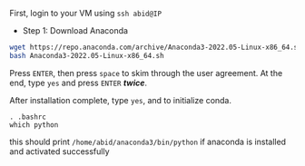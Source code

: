 First, login to your VM using `ssh abid@IP`

- Step 1: Download Anaconda
 ```bash
 wget https://repo.anaconda.com/archive/Anaconda3-2022.05-Linux-x86_64.sh
 bash Anaconda3-2022.05-Linux-x86_64.sh
 ```
 
 Press `ENTER`, then press `space` to skim through the user agreement. At the end, type `yes` and press `ENTER` **_twice_**.
 
 After installation complete, type `yes`, and to initialize conda.
 
 ```
 . .bashrc
 which python
 ```
 this should print `/home/abid/anaconda3/bin/python` if anaconda is installed and activated successfully
